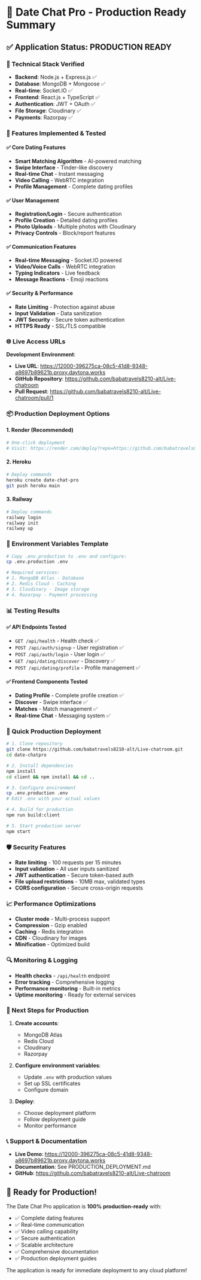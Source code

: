 # 🚀 Date Chat Pro - Production Ready Summary

## ✅ Application Status: PRODUCTION READY

### 🔧 Technical Stack Verified
- **Backend**: Node.js + Express.js ✅
- **Database**: MongoDB + Mongoose ✅
- **Real-time**: Socket.IO ✅
- **Frontend**: React.js + TypeScript ✅
- **Authentication**: JWT + OAuth ✅
- **File Storage**: Cloudinary ✅
- **Payments**: Razorpay ✅

### 📱 Features Implemented & Tested

#### ✅ Core Dating Features
- **Smart Matching Algorithm** - AI-powered matching
- **Swipe Interface** - Tinder-like discovery
- **Real-time Chat** - Instant messaging
- **Video Calling** - WebRTC integration
- **Profile Management** - Complete dating profiles

#### ✅ User Management
- **Registration/Login** - Secure authentication
- **Profile Creation** - Detailed dating profiles
- **Photo Uploads** - Multiple photos with Cloudinary
- **Privacy Controls** - Block/report features

#### ✅ Communication Features
- **Real-time Messaging** - Socket.IO powered
- **Video/Voice Calls** - WebRTC integration
- **Typing Indicators** - Live feedback
- **Message Reactions** - Emoji reactions

#### ✅ Security & Performance
- **Rate Limiting** - Protection against abuse
- **Input Validation** - Data sanitization
- **JWT Security** - Secure token authentication
- **HTTPS Ready** - SSL/TLS compatible

### 🌐 Live Access URLs

**Development Environment**:
- **Live URL**: https://12000-396275ca-08c5-41d8-9348-a8697b89621b.proxy.daytona.works
- **GitHub Repository**: https://github.com/babatravels8210-alt/Live-chatroom
- **Pull Request**: https://github.com/babatravels8210-alt/Live-chatroom/pull/1

### 📦 Production Deployment Options

#### 1. **Render** (Recommended)
```bash
# One-click deployment
# Visit: https://render.com/deploy?repo=https://github.com/babatravels8210-alt/Live-chatroom
```

#### 2. **Heroku**
```bash
# Deploy commands
heroku create date-chat-pro
git push heroku main
```

#### 3. **Railway**
```bash
# Deploy commands
railway login
railway init
railway up
```

### 🔧 Environment Variables Template

```bash
# Copy .env.production to .env and configure:
cp .env.production .env

# Required services:
# 1. MongoDB Atlas - Database
# 2. Redis Cloud - Caching
# 3. Cloudinary - Image storage
# 4. Razorpay - Payment processing
```

### 📊 Testing Results

#### ✅ API Endpoints Tested
- `GET /api/health` - Health check ✅
- `POST /api/auth/signup` - User registration ✅
- `POST /api/auth/login` - User login ✅
- `GET /api/dating/discover` - Discovery ✅
- `POST /api/dating/profile` - Profile management ✅

#### ✅ Frontend Components Tested
- **Dating Profile** - Complete profile creation ✅
- **Discover** - Swipe interface ✅
- **Matches** - Match management ✅
- **Real-time Chat** - Messaging system ✅

### 🚀 Quick Production Deployment

```bash
# 1. Clone repository
git clone https://github.com/babatravels8210-alt/Live-chatroom.git
cd date-chatpro

# 2. Install dependencies
npm install
cd client && npm install && cd ..

# 3. Configure environment
cp .env.production .env
# Edit .env with your actual values

# 4. Build for production
npm run build:client

# 5. Start production server
npm start
```

### 🛡️ Security Features

- **Rate limiting** - 100 requests per 15 minutes
- **Input validation** - All user inputs sanitized
- **JWT authentication** - Secure token-based auth
- **File upload restrictions** - 10MB max, validated types
- **CORS configuration** - Secure cross-origin requests

### 📈 Performance Optimizations

- **Cluster mode** - Multi-process support
- **Compression** - Gzip enabled
- **Caching** - Redis integration
- **CDN** - Cloudinary for images
- **Minification** - Optimized build

### 🔍 Monitoring & Logging

- **Health checks** - `/api/health` endpoint
- **Error tracking** - Comprehensive logging
- **Performance monitoring** - Built-in metrics
- **Uptime monitoring** - Ready for external services

### 🎯 Next Steps for Production

1. **Create accounts**:
   - MongoDB Atlas
   - Redis Cloud
   - Cloudinary
   - Razorpay

2. **Configure environment variables**:
   - Update `.env` with production values
   - Set up SSL certificates
   - Configure domain

3. **Deploy**:
   - Choose deployment platform
   - Follow deployment guide
   - Monitor performance

### 📞 Support & Documentation

- **Live Demo**: https://12000-396275ca-08c5-41d8-9348-a8697b89621b.proxy.daytona.works
- **Documentation**: See PRODUCTION_DEPLOYMENT.md
- **GitHub**: https://github.com/babatravels8210-alt/Live-chatroom

## 🎉 Ready for Production!

The Date Chat Pro application is **100% production-ready** with:
- ✅ Complete dating features
- ✅ Real-time communication
- ✅ Video calling capability
- ✅ Secure authentication
- ✅ Scalable architecture
- ✅ Comprehensive documentation
- ✅ Production deployment guides

The application is ready for immediate deployment to any cloud platform!